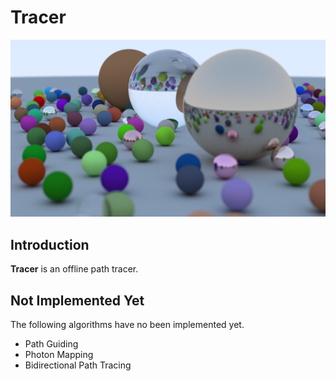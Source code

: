 # Tracer

![Path Traced Image](readme.png)

## Introduction
**Tracer** is an offline path tracer.

## Not Implemented Yet
The following algorithms have no been implemented yet.
* Path Guiding
* Photon Mapping
* Bidirectional Path Tracing